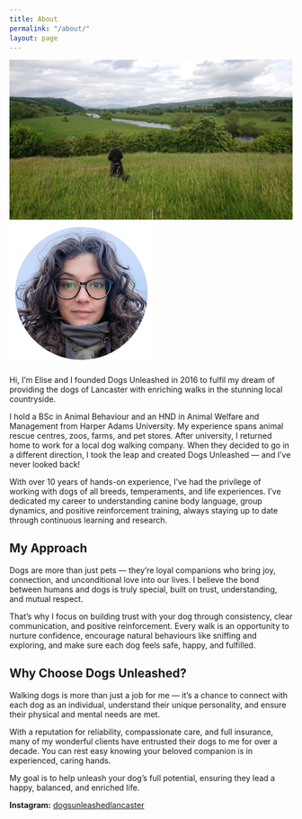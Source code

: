 ```yaml
---
title: About
permalink: "/about/"
layout: page
---
```


<img class="radius" src="/assets/dog2.jpg">

<div class="banner-intro other">
  <img class="banner-avatar" src="/assets/elise-1.png">
  <p>Hi, I’m Elise and I founded Dogs Unleashed in 2016 to fulfil my dream of providing the dogs of Lancaster with enriching walks in the stunning local countryside.</p>
</div>

I hold a BSc in Animal Behaviour and an HND in Animal Welfare and Management from Harper Adams University. My experience spans animal rescue centres, zoos, farms, and pet stores. After university, I returned home to work for a local dog walking company. When they decided to go in a different direction, I took the leap and created Dogs Unleashed — and I’ve never looked back!

With over 10 years of hands-on experience, I’ve had the privilege of working with dogs of all breeds, temperaments, and life experiences. I’ve dedicated my career to understanding canine body language, group dynamics, and positive reinforcement training, always staying up to date through continuous learning and research.

## My Approach

Dogs are more than just pets — they’re loyal companions who bring joy, connection, and unconditional love into our lives. I believe the bond between humans and dogs is truly special, built on trust, understanding, and mutual respect.

That’s why I focus on building trust with your dog through consistency, clear communication, and positive reinforcement. Every walk is an opportunity to nurture confidence, encourage natural behaviours like sniffing and exploring, and make sure each dog feels safe, happy, and fulfilled.

## Why Choose Dogs Unleashed? 

Walking dogs is more than just a job for me — it’s a chance to connect with each dog as an individual, understand their unique personality, and ensure their physical and mental needs are met.

With a reputation for reliability, compassionate care, and full insurance, many of my wonderful clients have entrusted their dogs to me for over a decade. You can rest easy knowing your beloved companion is in experienced, caring hands. 

My goal is to help unleash your dog’s full potential, ensuring they lead a happy, balanced, and enriched life.

**Instagram:** [dogsunleashedlancaster](https://www.instagram.com/dogsunleashedlancaster?igsh=NHNpZWJuMmY2MW9r)
